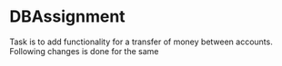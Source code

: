 # DBAssignment
Task is to add functionality for a transfer of money between accounts. Following changes is done for the same
